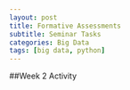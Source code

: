 ```yaml
---
layout: post
title: Formative Assessments
subtitle: Seminar Tasks
categories: Big Data
tags: [big data, python]
---
```


##Week 2 Activity
